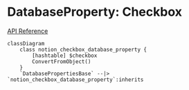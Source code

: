 # DatabaseProperty: Checkbox

[API Reference](https://developers.notion.com/reference/property-object#checkbox)

```mermaid
classDiagram
    class notion_checkbox_database_property {
        [hashtable] $checkbox
        ConvertFromObject()
    }
    `DatabasePropertiesBase` --|> `notion_checkbox_database_property`:inherits
```
